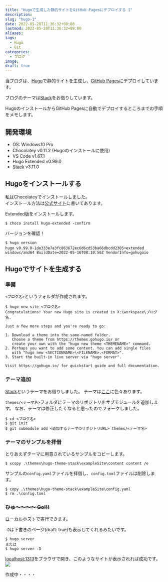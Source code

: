 ```yaml
---
title: "Hugoで生成した静的サイトをGitHub Pagesにデプロイする 1"
description: 
slug: "hugo-1"
date: 2022-05-20T11:36:32+09:00
lastmod: 2022-05-20T11:36:32+09:00
aliases:
tags:
  - Hugo
  - Git
categories:
  - ブログ
image:
draft: true
---
```


当ブログは、[Hugo](https://gohugo.io/)で静的サイトを生成し、[GitHub Pages](https://docs.github.com/ja/pages/getting-started-with-github-pages/about-github-pages)にデプロイしています。

ブログのテーマは[Stack](https://github.com/CaiJimmy/hugo-theme-stack)をお借りしています。

HugoのインストールからGitHub Pagesに自動でデプロイするところまでの手順をメモします。



## 開発環境

- OS: Windows10 Pro
- Chocolatey v0.11.2 (Hugoのインストールに使用)
- VS Code v1.67.1
- Hugo Extended v0.99.0
- [Stack](https://github.com/CaiJimmy/hugo-theme-stack) v3.11.0



## Hugoをインストールする

私はChocolateyでインストールしました。<br/>
インストール方法は[公式サイト](https://gohugo.io/getting-started/installing/)に書いてあります。

Extended版をインストールします。
```
$ choco install hugo-extended -confirm
```

バージョンを確認！
```
$ hugo version
hugo v0.99.0-1de333e7a3fc863672ec6d6cd53ba66dbcdd2305+extended　windows/amd64 BuildDate=2022-05-16T08:10:56Z VendorInfo=gohugoio
```


## Hugoでサイトを生成する

### 準備

`<ブログ名>`というフォルダが作成されます。
```
$ hugo new site <ブログ名>
Congratulations! Your new Hugo site is created in X:\workspace\ブログ名.

Just a few more steps and you're ready to go:

1. Download a theme into the same-named folder.
   Choose a theme from https://themes.gohugo.io/ or
   create your own with the "hugo new theme <THEMENAME>" command.
2. Perhaps you want to add some content. You can add single files
   with "hugo new <SECTIONNAME>\<FILENAME>.<FORMAT>".
3. Start the built-in live server via "hugo server".

Visit https://gohugo.io/ for quickstart guide and full documentation.
```


### テーマ追加

[Stack](https://github.com/CaiJimmy/hugo-theme-stack)というテーマをお借りしました。
テーマは[ここ](https://themes.gohugo.io/)に色々あります。<br/>

`themes/<テーマ名>`フォルダにテーマのリポジトリをサブモジュールを追加します。
なお、テーマは修正したくなると思ったのでフォークしました。
```
$ cd <ブログ名>
$ git init
$ git submodule add <追加するテーマのリポジトリURL> themes/<テーマ名>
```

### テーマのサンプルを拝借

とりあえずテーマに用意されているサンプルをコピーします。
```
$ xcopy .\themes\hugo-theme-stack\exampleSite\content content /e
```

サンプルの`config.yaml`ファイルを拝借し、`config.toml`ファイルは削除します。
```
$ copy .\themes\hugo-theme-stack\exampleSite\config.yaml
$ rm .\config.toml
```

### ~~ひゅ～～～～ Go!!!~~
ローカルホストで実行できます。

`-D`は下書きのページ(draft: true)も表示してくれるみたいです。
```
$ hugo server
または
$ hugo server -D
```

[localhost:1313](http://localhost:1313)をブラウザで開き、このようなサイトが表示されれば成功です。
![](example-site.bmp)


作成中・・・・

